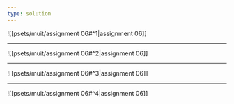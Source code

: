 ```yaml
---
type: solution
---
```


![[psets/muit/assignment 06#^1|assignment 06]]

---

![[psets/muit/assignment 06#^2|assignment 06]]

---

![[psets/muit/assignment 06#^3|assignment 06]]

---

![[psets/muit/assignment 06#^4|assignment 06]]
